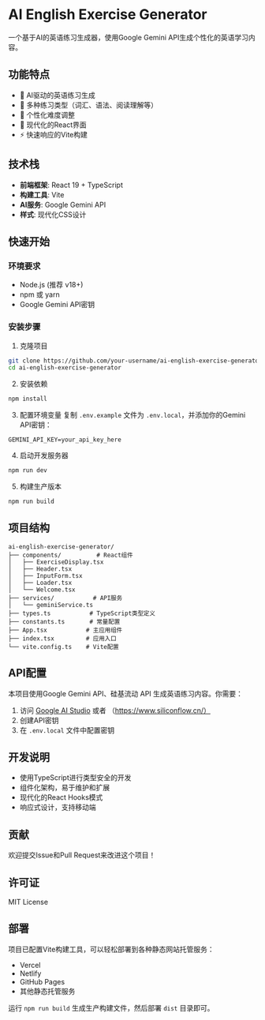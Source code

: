 # AI English Exercise Generator

一个基于AI的英语练习生成器，使用Google Gemini API生成个性化的英语学习内容。

## 功能特点

- 🤖 AI驱动的英语练习生成
- 📝 多种练习类型（词汇、语法、阅读理解等）
- 🎯 个性化难度调整
- 💫 现代化的React界面
- ⚡ 快速响应的Vite构建

## 技术栈

- **前端框架**: React 19 + TypeScript
- **构建工具**: Vite
- **AI服务**: Google Gemini API
- **样式**: 现代化CSS设计

## 快速开始

### 环境要求

- Node.js (推荐 v18+)
- npm 或 yarn
- Google Gemini API密钥

### 安装步骤

1. 克隆项目
```bash
git clone https://github.com/your-username/ai-english-exercise-generator.git
cd ai-english-exercise-generator
```

2. 安装依赖
```bash
npm install
```

3. 配置环境变量
复制 `.env.example` 文件为 `.env.local`，并添加你的Gemini API密钥：
```
GEMINI_API_KEY=your_api_key_here
```

4. 启动开发服务器
```bash
npm run dev
```

5. 构建生产版本
```bash
npm run build
```

## 项目结构

```
ai-english-exercise-generator/
├── components/          # React组件
│   ├── ExerciseDisplay.tsx
│   ├── Header.tsx
│   ├── InputForm.tsx
│   ├── Loader.tsx
│   └── Welcome.tsx
├── services/           # API服务
│   └── geminiService.ts
├── types.ts           # TypeScript类型定义
├── constants.ts       # 常量配置
├── App.tsx           # 主应用组件
├── index.tsx         # 应用入口
└── vite.config.ts    # Vite配置
```

## API配置

本项目使用Google Gemini API、硅基流动 API 生成英语练习内容。你需要：

1. 访问 [Google AI Studio](https://makersuite.google.com/app/apikey) 或者 （https://www.siliconflow.cn/）
2. 创建API密钥
3. 在 `.env.local` 文件中配置密钥

## 开发说明

- 使用TypeScript进行类型安全的开发
- 组件化架构，易于维护和扩展
- 现代化的React Hooks模式
- 响应式设计，支持移动端

## 贡献

欢迎提交Issue和Pull Request来改进这个项目！

## 许可证

MIT License

## 部署

项目已配置Vite构建工具，可以轻松部署到各种静态网站托管服务：

- Vercel
- Netlify
- GitHub Pages
- 其他静态托管服务

运行 `npm run build` 生成生产构建文件，然后部署 `dist` 目录即可。

